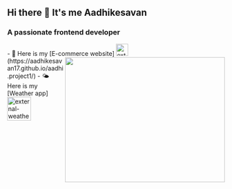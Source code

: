 ## Hi there 👋 It's me Aadhikesavan
<h3>A passionate frontend developer</h3>
- 🛒 Here is my [E-commerce website]
<img align="right" width="370" height="290" src="https://i.pinimg.com/originals/47/f0/34/47f0342cec72b800463bf003eac1257e.gif">
<img width="28" height="28" src="https://img.icons8.com/external-tal-revivo-fresh-tal-revivo/28/external-e-commerce-buyer-and-seller-protection-plan-isolated-on-white-background-protection-fresh-tal-revivo.png" alt="external-e-commerce-buyer-and-seller-protection-plan-isolated-on-white-background-protection-fresh-tal-revivo"/> (https://aadhikesavan17.github.io/aadhi.project1/)
- 🌤️ Here is my [Weather app]
<img width="55" height="55" src="https://img.icons8.com/external-smashingstocks-isometric-smashing-stocks/55/external-weather-app-weather-smashingstocks-isometric-smashing-stocks-17.png" alt="external-weather-app-weather-smashingstocks-isometric-smashing-stocks-17"/>
